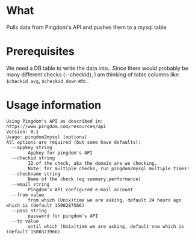 # What
Pulls data from Pingdom's API and pushes them to a mysql table

# Prerequisites
We need a DB table to write the data into.. Since there would probably be many different checks (--checkid), I am thinking of table columns like `$checkid_avg`, `$checkid_down` etc..

# Usage information
```
Using Pingdom's API as described in: https://www.pingdom.com/resources/api
Version: 0.1
Usage: pingdom2mysql [options]
All options are required (but some have defaults):
  --appkey string
        Appkey for pingdom's API
  --checkid string
        ID of the check, aka the domain are we checking.
        Note: for multiple checks, run pingdom2mysql multiple times!
  --checkname string
        Name of the check (eg summary.performance)
  --email string
        Pingdom's API configured e-mail account
  --from value
        from which (Unix)time we are asking, default 24 hours ago which is (default 1500287566)
  --pass string
        password for pingdom's API
  --to value
        until which (Unix)time we are asking, default now which is  (default 1500373966)
```
